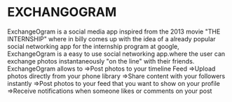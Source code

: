 # EXCHANGOGRAM
ExchangeOgram is a social media app inspired from the 2013 movie "THE INTERNSHIP" where in billy comes up with the idea of a already popular social networking app for the internship program at google,  ExchangeOgram is a easy to use social networking app.where the user can exchange photos instantaneously "on the line" with their friends.  ExchangeOgram allows to =>Post photos to your timeline Feed =>Upload photos directly from your phone library =>Share content with your followers instantly =>Post photos to your feed that you want to show on your profile =>Receive notifications when someone likes or comments on your post
